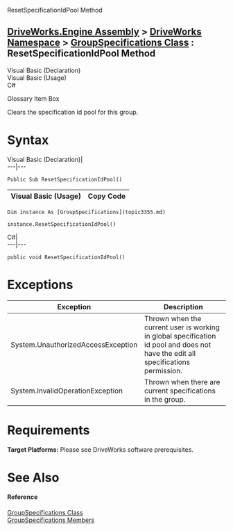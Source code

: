 ResetSpecificationIdPool Method   
  
[DriveWorks.Engine Assembly](topic2156.md) > [DriveWorks Namespace](topic2159.md) > [GroupSpecifications Class](topic3355.md) : ResetSpecificationIdPool Method  
---  
  
Visual Basic (Declaration)    
Visual Basic (Usage)    
C# 

Glossary Item Box

Clears the specification Id pool for this group. 

# Syntax

Visual Basic (Declaration)|   
---|---  
      
    
    Public Sub ResetSpecificationIdPool()   
  
Visual Basic (Usage)| Copy Code  
---|---  
      
    
    Dim instance As [GroupSpecifications](topic3355.md)
     
    instance.ResetSpecificationIdPool()  
  
C#|   
---|---  
      
    
    public void ResetSpecificationIdPool()  
  
# Exceptions

Exception| Description  
---|---  
System.UnauthorizedAccessException| Thrown when the current user is working in global specification id pool and does not have the edit all specifications permission.  
System.InvalidOperationException| Thrown when there are current specifications in the group.  
  
# Requirements

**Target Platforms:** Please see DriveWorks software prerequisites.

# See Also

#### Reference

[GroupSpecifications Class](topic3355.md)   
[GroupSpecifications Members](topic3356.md)


